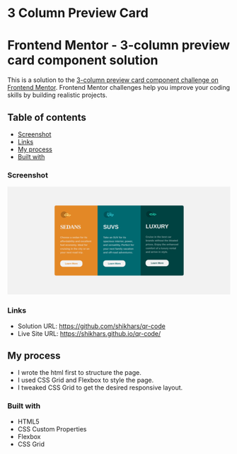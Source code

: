 # 3 Column Preview Card
# Frontend Mentor - 3-column preview card component solution

This is a solution to the [3-column preview card component challenge on Frontend Mentor](https://www.frontendmentor.io/challenges/3column-preview-card-component-pH92eAR2-). Frontend Mentor challenges help you improve your coding skills by building realistic projects. 

## Table of contents

- [Screenshot](#screenshot)
- [Links](#links)
- [My process](#my-process)
- [Built with](#built-with)

### Screenshot

![](https://github.com/shikhars/3-col-preview-card/blob/nondefault/images/Screenshot.png)


### Links

- Solution URL: https://github.com/shikhars/qr-code
- Live Site URL: https://shikhars.github.io/qr-code/

## My process

- I wrote the html first to structure the page.
- I used CSS Grid and Flexbox to style the page.
- I tweaked CSS Grid to get the desired responsive layout.

### Built with

- HTML5
- CSS Custom Properties
- Flexbox
- CSS Grid
